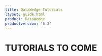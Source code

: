 ```yaml
---
title: DataWedge Tutorials 
layout: guide.html
product: DataWedge
productversion: '6.3'
---
```


# TUTORIALS TO COME

